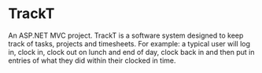 # TrackT
An ASP.NET MVC project. TrackT is a software system designed to keep track of tasks, projects and timesheets. For example: a typical user will log in, clock in, clock out on lunch and end of day, clock back in and then put in entries of what they did within their clocked in time.
